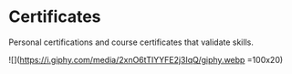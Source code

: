 # Certificates
Personal certifications and course certificates that validate skills.

![](https://i.giphy.com/media/2xnO6tTIYYFE2j3IqQ/giphy.webp =100x20)
